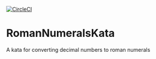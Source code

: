 [![CircleCI](https://circleci.com/gh/memsb/RomanNumeralsKata/tree/master.svg?style=svg)](https://circleci.com/gh/memsb/RomanNumeralsKata/tree/master)

# RomanNumeralsKata
A kata for converting decimal numbers to roman numerals
